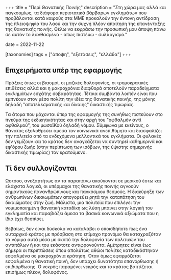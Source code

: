 +++
title = "Περί Θανατικής Ποινής"
description = "Στη χώρα μας αλλά και παγκοσμίως, τα διάφορα περιστατικά βάρβαρων εγκλημάτων που προβάλονται κατά καιρούς στα ΜΜΕ προκαλούν την έντονη αντίδραση της πλειοψηφία του λαού και την συχνή πλέον απαίτηση της επανένταξης της θανατικής ποινής. Θέλω να εκφράσω την προσωπική μου άποψη πάνω σε αυτόν το λανθασμένο - όπως πιστέυω - συλλογισμό."

date = 2022-11-22

[taxonomies]
tags = ["άποψη", "εξετάσεις", "ελλάδα"]
+++

## Επιχειρήματα υπέρ της εφαρμογής

Πράξεις όπως οι βιασμοί, οι μαζικές δολοφονίες, οι τρομοκρατικές επιθέσεις αλλά και η μακροχρόνια διαφθορά αποτελούν παραδείγματα εγκλημάτων εσχάτης σοβαρότητας. Τέτοια συμβάντα λοιπόν είναι που εμπνέουν στον μέσο πολίτη την ιδέα της θανατικής ποινής, της μόνης δηλαδή "αποτελεσματικής και δίκαιης" δικαστικής τιμωρίας.

Τα άτομα που μάχονται ύπερ της εφαρμογής της συνήθως πιστεύουν στο πνεύμα της εκδικητικότητας και στην αρχή του "οφθαλμόν αντί οφθαλμού", του μωσαϊΚού δηλαδή νόμου. Σύμφωνα με εκείνους, ο θάνατος εξολοθρεύει άμεσα τον κοινωνικά ανεπιθύμητο και διασφαλίζει την πολιτεία από τα ενδεχόμενα μελλοντικά του εγκλήματα. Οι φυλακές δεν γεμίζουν και το κράτος δεν αναγκάζεται να συντηρεί καθημερινά και εφ'όρου ζωής (στην περίπτωση των ισόβιων, της ύψιστης σημερινής δικαστικής τιμωρίας) τον κρατούμενο.

## Τί δεν συλλογίζονται 

Ωστόσο, ανεξαρτήτως αν τα παραπάνω ακούγονται σε μερικού έστω και ελάχιστα λογικά, οι υπέρμαχοι της θανατικής ποινής αγνοούν σημαντικούς πανανθρώπινους και παγκόσμιου θεσμούς. Η διακύρηξη των ανθρωπίνων δικαιωμάτων απογορεύει ρητά την καταπάτηση του δικαιώματος στην ζωή. Μάλιστα, μια πολιτεία που επιλέγει την νομιμοποιημένη θανατική καταδίκη ως λύση μπάινει στην λογική του εγκληματία και παραβιάζει άμεσα τα βασικά κοινωνικά αξιώματα που η ίδια έχει θεσπίσει. 

Βεβαίως, δεν είναι δύσκολο να καταλάβει ο οποισδήποτε πως ένα αυταρχικό κράτος με πρόσβαση στο επίμαχο προνόμιο θα καταχραζόταν τα νόμιμα αυτά μέσα με σκοπό την δολοφονία των πολιτικών του αντιπάλων ή και του εκάστοτε αντιφρονούντα. Αμέτρητες είναι έως σήμερα οι περιπτώσεις όπου απολύτως αθώοι πολίτες καταδικάστηκαν εσφαλμένα σε μακροχρόνια κράτηση. Όταν όμως εφαρμόζεται εσφαλμένα η θανατική ποινή, δεν υπάρχει δυνατότητα επανόρθωσης ή επιδιόρθωσης. Ο νεκρός παραμένει νεκρός και το κράτος βαπτίζεται επισήμως πλέον, δολοφόνος.
